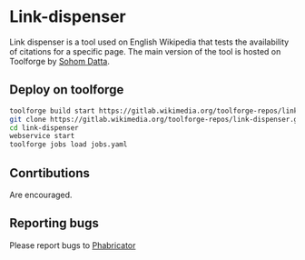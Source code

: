 # Link-dispenser

Link dispenser is a tool used on English Wikipedia that tests the availability of citations for a specific page. The main version of the tool is hosted on Toolforge by [Sohom Datta](https://github.com/sohomdatta1).

## Deploy on toolforge

```sh
toolforge build start https://gitlab.wikimedia.org/toolforge-repos/link-dispenser.git
git clone https://gitlab.wikimedia.org/toolforge-repos/link-dispenser.git
cd link-dispenser
webservice start
toolforge jobs load jobs.yaml
```

## Conrtibutions

Are encouraged.

## Reporting bugs

Please report bugs to [Phabricator](https://phabricator.wikimedia.org/maniphest/task/edit/form/43/?projects=Tool-link-dispenser&subscribers=Soda)